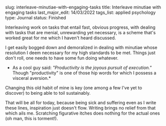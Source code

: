 slug: interleave-minutiae-with-engaging-tasks
title: Interleave minutiae with engaging tasks
last_major_edit: 14/03/2022
tags_list: applied
           psychology
type: Journal
status: Finished


Interleaving work on tasks that entail fast, obvious progress, with dealing with tasks that are menial, unrewarding yet necessary, is a scheme that's worked great for me which I haven't heard discussed. 

I get easily bogged down and demoralized in dealing with minutiae whose resolution I deem necessary for my high standards to be met. Things just don't roll, one needs to have some fun doing whatever.
* As a cool guy said: *"Productivity is the joyous pursuit of execution."* Though "productivity" is one of those hip words for which I possess a visceral aversion.*

Changing this old habit of mine is key (one among a few I've yet to discover) to being able to toil sustainably.

That will be all for today, because being sick and suffering even as I write these lines, inspiration just doesn't flow. Writing brings no relief from that which ails me. Scratching figurative itches does nothing for the actual ones (oh man, this is torment!).
